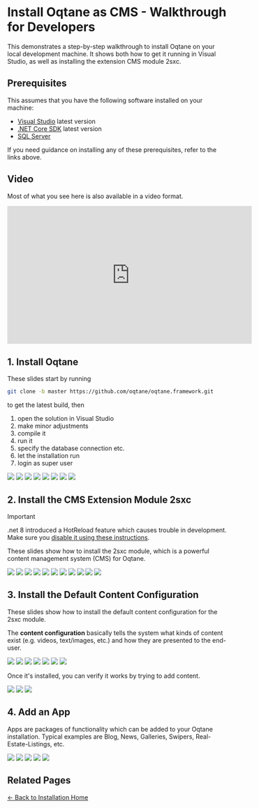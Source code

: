 # Install Oqtane as CMS - Walkthrough for Developers

This demonstrates a step-by-step walkthrough to install Oqtane on your local development machine.
It shows both how to get it running in Visual Studio, as well as installing the extension CMS module 2sxc.

## Prerequisites

This assumes that you have the following software installed on your machine:

* [Visual Studio](https://visualstudio.microsoft.com) latest version
* [.NET Core SDK](https://dotnet.microsoft.com) latest version
* [SQL Server](https://www.microsoft.com/en-us/sql-server/sql-server-downloads)

If you need guidance on installing any of these prerequisites, refer to the links above.

## Video

Most of what you see here is also available in a video format.

<iframe width="560" height="315" src="https://www.youtube.com/embed/dOD0gjvlGoc?si=fxP5GrDqebslRKbr" title="YouTube video player" frameborder="0" allow="accelerometer; autoplay; clipboard-write; encrypted-media; gyroscope; picture-in-picture; web-share" referrerpolicy="strict-origin-when-cross-origin" allowfullscreen></iframe>

## 1. Install Oqtane

These slides start by running

```bash
git clone -b master https://github.com/oqtane/oqtane.framework.git
```

to get the latest build, then

1. open the solution in Visual Studio
2. make minor adjustments
3. compile it
4. run it
5. specify the database connection etc.
6. let the installation run
7. login as super user

<div gallery="gallery01">
  <img src="./assets/121 Get from Github.jpg">
  <img src="./assets/200 Compile Oqtane.jpg">
  <img src="./assets/201 Disable HotReload.jpg">
  <img src="./assets/211 Oqtane Settings.jpg">
  <img src="./assets/211 Oqtane Installing.jpg">
  <img src="./assets/291 Oqtane Installed.jpg">
  <img src="./assets/292 Login as Super User.jpg">
  <img src="./assets/293 Oqtane Logged In.jpg">
</div>

## 2. Install the CMS Extension Module 2sxc

> [!IMPORTANT]
> .net 8 introduced a HotReload feature which causes trouble in development.
> Make sure you [disable it using these instructions](https://docs.2sxc.org/abyss/platforms/oqtane/install-issue-hot-reload.html).

These slides show how to install the 2sxc module, which is a powerful content management system (CMS) for Oqtane.

<div gallery="gallery02">
  <img src="./assets/311 Go to Modules - Open Menu.jpg">
  <img src="./assets/312 Go to Modules - Admin Dashboard.jpg">
  <img src="./assets/313 Go to Modules - Module Management.jpg">
  <img src="./assets/321 Install Module Start.jpg">
  <img src="./assets/322 Select Module.jpg">
  <img src="./assets/323 Accept Module License.jpg">
  <img src="./assets/324 Installed.jpg">
  <img src="./assets/331 Restart Oqtane.jpg">
  <img src="./assets/332 Confirm Restart.jpg">
  <img src="./assets/333 Restarting.jpg">
  <img src="./assets/334 Restart in Visual Studio.jpg">
</div>


## 3. Install the Default Content Configuration

These slides show how to install the default content configuration for the 2sxc module.

The **content configuration** basically tells the system
what kinds of content exist (e.g. videos, text/images, etc.)
and how they are presented to the end-user.

<div gallery="gallery03">
  <img src="./assets/341 Add Page.jpg">
  <img src="./assets/342 New Page Name and Permissions.jpg">
  <img src="./assets/351 Add Content Module.jpg">
  <img src="./assets/361 Install 2sxc Content Package.jpg">
  <img src="./assets/362 Install 2sxc Content Package - Confirm.jpg">
  <img src="./assets/363 Install 2sxc Content Package - Installing.jpg">
  <img src="./assets/364 Install 2sxc Content Package - Complete.jpg">
</div>

Once it's installed, you can verify it works by trying to add content.

<div gallery="gallery04">
  <img src="./assets/371 2sxc Select Content Type.jpg">
  <img src="./assets/372 2sxc Preview Content Type.jpg">
  <img src="./assets/373 2sxc Content Added.jpg">
</div>

## 4. Add an App

Apps are packages of functionality which can be added to your Oqtane installation.
Typical examples are Blog, News, Galleries, Swipers, Real-Estate-Listings, etc.

<div gallery="gallery05">
  <img src="./assets/411 Add App.jpg">
  <img src="./assets/421 App Auto-Installer - Select.jpg">
  <img src="./assets/422 App Auto-Installer - Confirm.jpg">
  <img src="./assets/423 App Auto-Installer - Installing.jpg">
  <img src="./assets/424 App Auto-Installer - Complete.jpg">
</div>


## Related Pages

[← Back to Installation Home](index.md)
